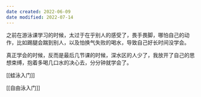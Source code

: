 ```yaml
---
date created: 2022-06-09
date modified: 2022-07-14
---
```


之前在游泳课学习的时候，太过于在乎别人的感受了，畏手畏脚，哪怕自己的动作，比如踢腿会踹到别人，以及怕换气失败的喝水，导致自己好长时间没学会。

真正学会的时候，反而是最后几节课的时候，深水区的人少了，我放开了自己的思想束缚，抱着多喝几口水的决心去，分分钟就学会了。

[[蛙泳入门]]

[[自由泳入门]]
